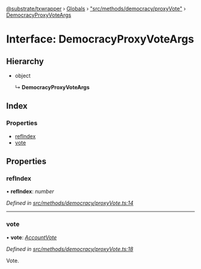 [@substrate/txwrapper](../README.md) › [Globals](../globals.md) › ["src/methods/democracy/proxyVote"](../modules/_src_methods_democracy_proxyvote_.md) › [DemocracyProxyVoteArgs](_src_methods_democracy_proxyvote_.democracyproxyvoteargs.md)

# Interface: DemocracyProxyVoteArgs

## Hierarchy

* object

  ↳ **DemocracyProxyVoteArgs**

## Index

### Properties

* [refIndex](_src_methods_democracy_proxyvote_.democracyproxyvoteargs.md#refindex)
* [vote](_src_methods_democracy_proxyvote_.democracyproxyvoteargs.md#vote)

## Properties

###  refIndex

• **refIndex**: *number*

*Defined in [src/methods/democracy/proxyVote.ts:14](https://github.com/paritytech/txwrapper/blob/7ad8b09/src/methods/democracy/proxyVote.ts#L14)*

___

###  vote

• **vote**: *[AccountVote](../modules/_src_methods_democracy_types_.md#accountvote)*

*Defined in [src/methods/democracy/proxyVote.ts:18](https://github.com/paritytech/txwrapper/blob/7ad8b09/src/methods/democracy/proxyVote.ts#L18)*

Vote.
